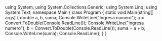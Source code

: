using System;
using System.Collections.Generic;
using System.Linq;
using System.Text;
namespace Main
{
    class Program
              {
        static void Main(string[] args)
        {
            double a, b, suma;
            Console.WriteLine("Ingresa numero");
            a = Convert.ToDouble(Console.ReadLine());
            Console.WriteLine("Ingresa numero");
            b = Convert.ToDouble(Console.ReadLine());
            suma = a + b;
            Console.WriteLine(suma);
            Console.ReadLine();
        }
    }
